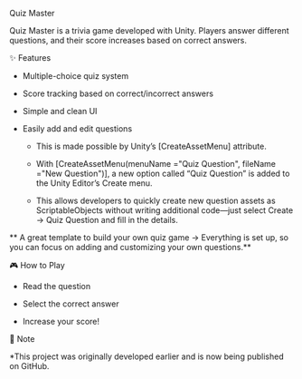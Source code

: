 Quiz Master

Quiz Master is a trivia game developed with Unity. Players answer different questions, and their score increases based on correct answers.

✨ Features

* Multiple-choice quiz system

* Score tracking based on correct/incorrect answers

* Simple and clean UI

* Easily add and edit questions

  * This is made possible by Unity’s [CreateAssetMenu] attribute.

  * With [CreateAssetMenu(menuName ="Quiz Question", fileName ="New Question")], a new option called “Quiz Question” is added to the Unity Editor’s Create menu.

  * This allows developers to quickly create new question assets as ScriptableObjects without writing additional code—just select Create → Quiz Question and fill in the details.

** A great template to build your own quiz game → Everything is set up, so you can focus on adding and customizing your own questions.**

🎮 How to Play

* Read the question

* Select the correct answer

* Increase your score!

📌 Note

 *This project was originally developed earlier and is now being published on GitHub.
